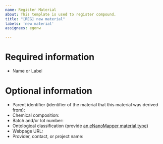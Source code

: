 ```yaml
---
name: Register Material
about: This template is used to register compound.
title: "[REG] new material"
labels: 'new material'
assignees: egonw

---
```


# Required information

- Name or Label

# Optional information

- Parent identifier (identifier of the material that this material was derived from): 
- Chemical composition: 
- Batch and/or lot number:
- Ontological classification (provide [an eNanoMapper material type](https://bioportal.bioontology.org/ontologies/ENM/?p=classes&conceptid=http%3A%2F%2Fpurl.obolibrary.org%2Fobo%2FBFO_0000040))
- Webpage URL:
- Provider, contact, or project name:

